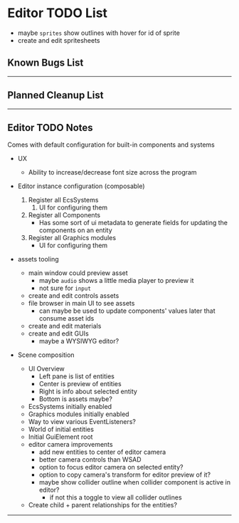 # Editor TODO List

* maybe `sprites` show outlines with hover for id of sprite
* create and edit spritesheets

## Known Bugs List

-----------------------------------------------------------------------------------------------------------------------

## Planned Cleanup List

-----------------------------------------------------------------------------------------------------------------------

## Editor TODO Notes

Comes with default configuration for built-in components and systems

* UX
    * Ability to increase/decrease font size across the program

* Editor instance configuration (composable)
    1. Register all EcsSystems
        1. UI for configuring them
    2. Register all Components
        * Has some sort of ui metadata to generate fields for updating the components on an entity
    3. Register all Graphics modules
        * UI for configuring them

* assets tooling
    * main window could preview asset
        * maybe `audio` shows a little media player to preview it
        * not sure for `input`
    * create and edit controls assets
    * file browser in main UI to see assets
        * can maybe be used to update components' values later that consume asset ids
    * create and edit materials
    * create and edit GUIs
        * maybe a WYSIWYG editor?

* Scene composition
    * UI Overview
        * Left pane is list of entities
        * Center is preview of entities
        * Right is info about selected entity
        * Bottom is assets maybe?
    * EcsSystems initially enabled
    * Graphics modules initially enabled
    * Way to view various EventListeners?
    * World of initial entities
    * Initial GuiElement root
    * editor camera improvements
        * add new entities to center of editor camera
        * better camera controls than WSAD
        * option to focus editor camera on selected entity?
        * option to copy camera's transform for editor preview of it?
        * maybe show collider outline when collider component is active in editor?
            * if not this a toggle to view all collider outlines
    * Create child + parent relationships for the entities?

-----------------------------------------------------------------------------------------------------------------------
